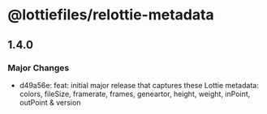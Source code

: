 # @lottiefiles/relottie-metadata

## 1.4.0

### Major Changes

- d49a56e: feat: initial major release that captures these Lottie metadata: colors, fileSize, framerate, frames,
  geneartor, height, weight, inPoint, outPoint & version
